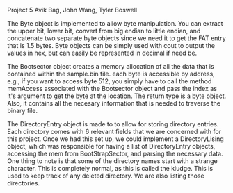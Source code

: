 Project 5
Avik Bag, John Wang, Tyler Boswell

The Byte object is implemented to allow byte manipulation. You can extract the upper bit, lower bit, convert from big endian to little endian, and concatenate two separate byte objects since we need it to get the FAT entry that is 1.5 bytes. Byte objects can be simply used with cout to output the values in hex, but can easily be represented in decimal if need be. 

The Bootsector object creates a memory allocation of all the data that is contained within the sample.bin file. each byte is accessible by address, e.g., if you want to access byte 512, you simply have to call the method memAccess associated with the Bootsector object and pass the index as it's argument to get the byte at the location. The return type is a byte object. Also, it contains all the necesary information that is needed to traverse the binary file. 

The DirectoryEntry object is made to to allow for storing directory entries. Each directory comes with 6 relevant fields that we are concerned with for this project. Once we had this set up, we could implement a DirectoryLising object, which was responsible for having a list of DirectoryEntry objects, accessing the mem from BootStrapSector, and parsing the necessary data. One thing to note is that some of the directory names start with a strange character. This is completely normal, as this is called the kludge. This is used to keep track of any deleted directory. We are also listing those directories. 
